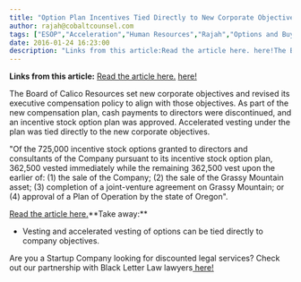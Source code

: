 ```yaml
---
title: "Option Plan Incentives Tied Directly to New Corporate Objectives - Cash Payments Eliminated for Directors"
author: rajah@cobaltcounsel.com
tags: ["ESOP","Acceleration","Human Resources","Rajah","Options and Buyback"]
date: 2016-01-24 16:23:00
description: "Links from this article:Read the article here. here!The Board of Calico Resources set new corporate objectives and revised its executive compensati..."
---
```


**Links from this article:**
[Read the article here.](http://www.marketwatch.com/story/calico-resources-sets-corporate-objectives-and-revises-compensation-policies-2014-08-25?)
[ here!](http://blackletterlaw.ca/)

The Board of Calico Resources set new corporate objectives and revised its executive compensation policy to align with those objectives. As part of the new compensation plan, cash payments to directors were discontinued, and an incentive stock option plan was approved. Accelerated vesting under the plan was tied directly to the new corporate objectives.

"Of the 725,000 incentive stock options granted to directors and consultants of the Company pursuant to its incentive stock option plan, 362,500 vested immediately while the remaining 362,500 vest upon the earlier of: (1) the sale of the Company; (2) the sale of the Grassy Mountain asset; (3) completion of a joint-venture agreement on Grassy Mountain; or (4) approval of a Plan of Operation by the state of Oregon".

[Read the article here.](http://www.marketwatch.com/story/calico-resources-sets-corporate-objectives-and-revises-compensation-policies-2014-08-25?)**Take away:**
- Vesting and accelerated vesting of options can be tied directly to company objectives.

 

Are you a Startup Company looking for discounted legal services? Check out our partnership with Black Letter Law lawyers[ here!](http://blackletterlaw.ca/)
